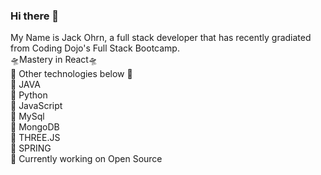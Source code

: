 ### Hi there 👋
My Name is Jack Ohrn, a full stack developer that has recently gradiated from Coding Dojo's Full Stack Bootcamp. <br>
🛸Mastery in React🛸 <br>
📡 Other technologies below 📡 <br>
      👾 JAVA <br>
      👾 Python <br>
      👾 JavaScript <br>
      👾 MySql <br>
      👾 MongoDB <br>
      👾 THREE.JS <br>
      👾 SPRING  <br>
📲 Currently working on Open Source 
